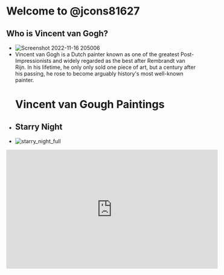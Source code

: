 # **Welcome to @jcons81627**
## **Who is Vincent van Gogh?**
- ![Screenshot 2022-11-16 205006](https://user-images.githubusercontent.com/118231404/202185066-fe3bc2f0-61a9-4c2d-8f05-77e2d35766ed.png)
- Vincent van Gogh is a Dutch painter known as one of the greatest Post-Impressionists and widely regarded as the best after Rembrandt van Rijn. In his lifetime, he only only sold one piece of art, but a century after his passing, he rose to become arguably history's most well-known painter.
  # **Vincent van Gough Paintings**
- ## **Starry Night**
- ![starry_night_full](https://user-images.githubusercontent.com/118231404/202323249-58eea70f-9a49-44fd-9e2b-b5f223c3c8c8.jpg)
<iframe width="560" height="315" src="https://www.youtube.com/embed/wk9L1N9bRRE" title="YouTube video player" frameborder="0" allow="accelerometer; autoplay; clipboard-write; encrypted-media; gyroscope; picture-in-picture" allowfullscreen></iframe>






